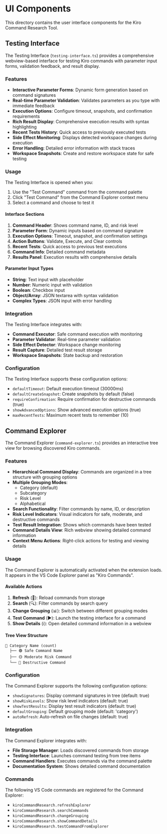 # UI Components

This directory contains the user interface components for the Kiro Command Research Tool.

## Testing Interface

The Testing Interface (`testing-interface.ts`) provides a comprehensive webview-based interface for testing Kiro commands with parameter input forms, validation feedback, and result display.

### Features

- **Interactive Parameter Forms**: Dynamic form generation based on command signatures
- **Real-time Parameter Validation**: Validates parameters as you type with immediate feedback
- **Execution Options**: Configure timeout, snapshots, and confirmation requirements
- **Rich Result Display**: Comprehensive execution results with syntax highlighting
- **Recent Tests History**: Quick access to previously executed tests
- **Side Effect Monitoring**: Displays detected workspace changes during execution
- **Error Handling**: Detailed error information with stack traces
- **Workspace Snapshots**: Create and restore workspace state for safe testing

### Usage

The Testing Interface is opened when you:
1. Use the "Test Command" command from the command palette
2. Click "Test Command" from the Command Explorer context menu
3. Select a command and choose to test it

#### Interface Sections

1. **Command Header**: Shows command name, ID, and risk level
2. **Parameter Form**: Dynamic inputs based on command signature
3. **Execution Options**: Timeout, snapshot, and confirmation settings
4. **Action Buttons**: Validate, Execute, and Clear controls
5. **Recent Tests**: Quick access to previous test executions
6. **Command Info**: Detailed command metadata
7. **Results Panel**: Execution results with comprehensive details

#### Parameter Input Types

- **String**: Text input with placeholder
- **Number**: Numeric input with validation
- **Boolean**: Checkbox input
- **Object/Array**: JSON textarea with syntax validation
- **Complex Types**: JSON input with error handling

### Integration

The Testing Interface integrates with:

- **Command Executor**: Safe command execution with monitoring
- **Parameter Validator**: Real-time parameter validation
- **Side Effect Detector**: Workspace change monitoring
- **Result Capture**: Detailed test result storage
- **Workspace Snapshots**: State backup and restoration

### Configuration

The Testing Interface supports these configuration options:

- `defaultTimeout`: Default execution timeout (30000ms)
- `defaultCreateSnapshot`: Create snapshots by default (false)
- `requireConfirmation`: Require confirmation for destructive commands (true)
- `showAdvancedOptions`: Show advanced execution options (true)
- `maxRecentTests`: Maximum recent tests to remember (10)

## Command Explorer

The Command Explorer (`command-explorer.ts`) provides an interactive tree view for browsing discovered Kiro commands.

### Features

- **Hierarchical Command Display**: Commands are organized in a tree structure with grouping options
- **Multiple Grouping Modes**: 
  - Category (default)
  - Subcategory 
  - Risk Level
  - Alphabetical
- **Search Functionality**: Filter commands by name, ID, or description
- **Risk Level Indicators**: Visual indicators for safe, moderate, and destructive commands
- **Test Result Integration**: Shows which commands have been tested
- **Command Details View**: Rich webview showing detailed command information
- **Context Menu Actions**: Right-click actions for testing and viewing details

### Usage

The Command Explorer is automatically activated when the extension loads. It appears in the VS Code Explorer panel as "Kiro Commands".

#### Available Actions

1. **Refresh** (🔄): Reload commands from storage
2. **Search** (🔍): Filter commands by search query
3. **Change Grouping** (📊): Switch between different grouping modes
4. **Test Command** (▶️): Launch the testing interface for a command
5. **Show Details** (ℹ️): Open detailed command information in a webview

#### Tree View Structure

```
📁 Category Name (count)
  ├── 🟢 Safe Command Name
  ├── 🟡 Moderate Risk Command
  └── 🔴 Destructive Command
```

### Configuration

The Command Explorer supports the following configuration options:

- `showSignatures`: Display command signatures in tree (default: true)
- `showRiskLevels`: Show risk level indicators (default: true) 
- `showTestResults`: Display test result indicators (default: true)
- `defaultGrouping`: Default grouping mode (default: 'category')
- `autoRefresh`: Auto-refresh on file changes (default: true)

### Integration

The Command Explorer integrates with:

- **File Storage Manager**: Loads discovered commands from storage
- **Testing Interface**: Launches command testing from tree items
- **Command Handlers**: Executes commands via the command palette
- **Documentation System**: Shows detailed command documentation

### Commands

The following VS Code commands are registered for the Command Explorer:

- `kiroCommandResearch.refreshExplorer`
- `kiroCommandResearch.searchCommands`
- `kiroCommandResearch.changeGrouping`
- `kiroCommandResearch.showCommandDetails`
- `kiroCommandResearch.testCommandFromExplorer`